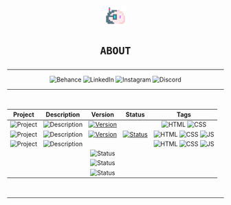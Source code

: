 <h1 align="center"><img src="media/blob.png" width="10%">

    ABOUT
</h1>
<div align="center">
<hr>

![Behance](https://img.shields.io/badge/Behance-0d1117?style=for-the-badge&logo=behance&logoColor=1769FF) ![LinkedIn](https://img.shields.io/badge/LinkedIn-0d1117?style=for-the-badge&logo=linkedin&logoColor=0077B5) ![Instagram](https://img.shields.io/badge/Instagram-0d1117?style=for-the-badge&logo=instagram&logoColor=E4405F) ![Discord](https://img.shields.io/badge/Discord-0d1117?style=for-the-badge&logo=discord&logoColor=7289DA)

<hr>
<br>

|Project                                                                               |Description                                                                                                                  |Version                                   |Status                                                                                                                                       |Tags                                                                                                                                                                                                                                                                                                             |
|:------------------------------------------------------------------------------------:|:---------------------------------------------------------------------------------------------------------------------------:|:--------------------------------:|:-------------------------------------------------------------------------------------------------------------------------------------------:|:---------------------------------------------------------------------------------------------------------------------------------------------------------------------------------------------------------------------------------------------------------------------------------------------------------------:|
|![Project](https://img.shields.io/badge/Bondi%20Theme-161b22?style=for-the-badge)     |![Description](https://img.shields.io/badge/A%20Bondi%20Theme%20Mockup-161b22?style=for-the-badge)                           |[![Version](https://img.shields.io/badge/alpha-5C2D91?style=for-the-badge&logo=github)](https://volperoid.github.io/bondi.html)||![HTML](https://img.shields.io/badge/HTML-E34F26?style=for-the-badge&logo=html5&logoColor=white) ![CSS](https://img.shields.io/badge/CSS-1572B6?style=for-the-badge&logo=css3&logoColor=white)                                                                                                                   |
|![Project](https://img.shields.io/badge/Calculator-0d1117?style=for-the-badge)        |![Description](https://img.shields.io/badge/A%20simple%20calculator%20applet-0d1117?style=for-the-badge)                     |[![Version](https://img.shields.io/badge/v.2.0-5C2D91?style=for-the-badge&logo=github)](https://volperoid.github.io/calculator.html)|[![Status](https://img.shields.io/badge/Completed-mediumturquoise?style=for-the-badge)](https://volperoid.github.io/calculator.html) |![HTML](https://img.shields.io/badge/HTML-E34F26?style=for-the-badge&logo=html5&logoColor=white) ![CSS](https://img.shields.io/badge/CSS-1572B6?style=for-the-badge&logo=css3&logoColor=white) ![JS](https://img.shields.io/badge/JavaScript-F7DF1E?style=for-the-badge&logo=javascript&logoColor=black)         |
|![Project](https://img.shields.io/badge/Matrix%20Evaluator-0d1117?style=for-the-badge)|![Description](https://img.shields.io/badge/A%202D%20array%20matrix%20evaluator-0d1117?style=for-the-badge)                  |||![HTML](https://img.shields.io/badge/HTML-E34F26?style=for-the-badge&logo=html5&logoColor=white) ![CSS](https://img.shields.io/badge/CSS-1572B6?style=for-the-badge&logo=css3&logoColor=white) ![JS](https://img.shields.io/badge/JavaScript-F7DF1E?style=for-the-badge&logo=javascript&logoColor=black)         |
|||![Status](https://img.shields.io/badge/TBD-161b22?style=for-the-badge)||
|||![Status](https://img.shields.io/badge/TBD-0d1117?style=for-the-badge)||
|||![Status](https://img.shields.io/badge/TBD-161b22?style=for-the-badge)||

<br>
<hr>
</div>
